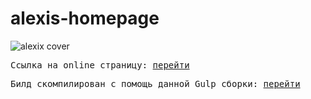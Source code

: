 # alexis-homepage
<img src='https://i0.wampi.ru/2020/01/22/alexis_1000px.th.jpg' alt='alexix cover'/>

<p style='font-family: monospace;'>Ссылка на online страницу: <a href='https://miroyar.github.io/alexis-homepage/build/index.html'>перейти</a></p>

<p style='font-family: monospace;'>Билд скомпилирован с помощь данной Gulp сборки: <a href='https://github.com/MiroYar/Gulp-MYCreateSet'>перейти</a></p>
